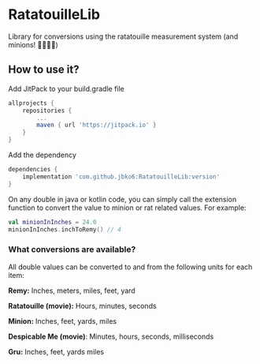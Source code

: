 # RatatouilleLib
Library for conversions using the ratatouille measurement system (and minions! 🤪🙈🙊🙉)

## How to use it?
Add JitPack to your build.gradle file 
```gradle
allprojects {
    repositories {
        ...
        maven { url 'https://jitpack.io' }
    }
}
```
Add the dependency
```gradle
dependencies {
    implementation 'com.github.jbko6:RatatouilleLib:version'
}
```

On any double in java or kotlin code, you can simply call the extension function to convert the value to minion or rat related values. For example:
```kotlin
val minionInInches = 24.0
minionInInches.inchToRemy() // 4
```
### What conversions are available?
All double values can be converted to and from the following units for each item:

**Remy:** Inches, meters, miles, feet, yard

**Ratatouille (movie):** Hours, minutes, seconds

**Minion:** Inches, feet, yards, miles

**Despicable Me (movie)**: Minutes, hours, seconds, milliseconds

**Gru:** Inches, feet, yards miles


